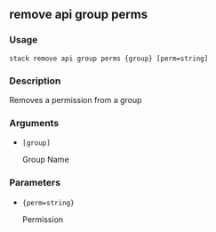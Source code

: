 ## remove api group perms

### Usage

`stack remove api group perms {group} [perm=string]`

### Description

Removes a permission from a group

### Arguments

* `[group]`

   Group Name


### Parameters
* `{perm=string}`

   Permission


